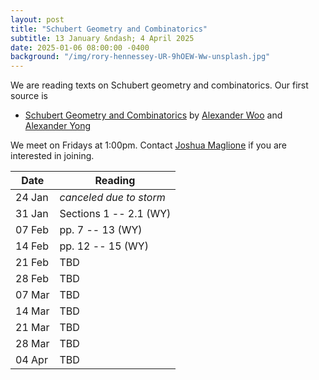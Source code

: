 ```yaml
---
layout: post
title: "Schubert Geometry and Combinatorics"
subtitle: 13 January &ndash; 4 April 2025
date: 2025-01-06 08:00:00 -0400
background: "/img/rory-hennessey-UR-9hOEW-Ww-unsplash.jpg"
---
```


We are reading texts on Schubert geometry and combinatorics. Our first source is
- [Schubert Geometry and Combinatorics](https://arxiv.org/pdf/2303.01436) by [Alexander Woo](https://webpages.uidaho.edu/AlexanderWoo/) and [Alexander Yong](https://ayong.web.illinois.edu/)

We meet on Fridays at 1:00pm. Contact [Joshua Maglione](mailto:joshua.maglione@universityofgalway.ie) if you are interested in joining.

| Date   | Reading                 | 
| ------ | ----------------------- | 
| 24 Jan | *canceled due to storm* | 
| 31 Jan | Sections 1 -- 2.1 (WY)  |
| 07 Feb | pp. 7 -- 13 (WY) |
| 14 Feb | pp. 12 -- 15 (WY) |
| 21 Feb | TBD |
| 28 Feb | TBD |
| 07 Mar | TBD |
| 14 Mar | TBD |
| 21 Mar | TBD |
| 28 Mar | TBD | 
| 04 Apr | TBD | 